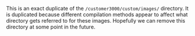 This is an exact duplicate of the `/customer3000/custom/images/` directory.
It is duplicated because different compilation methods appear to affect
what directory gets referred to for these images. Hopefully we can 
remove this directory at some point in the future. 
